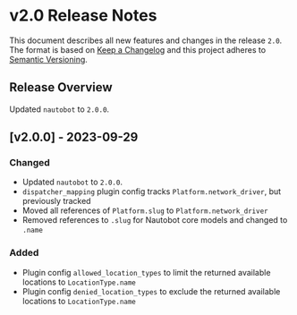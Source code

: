 # v2.0 Release Notes

This document describes all new features and changes in the release `2.0`. The format is based on [Keep a Changelog](https://keepachangelog.com/en/1.0.0/) and this project adheres to [Semantic Versioning](https://semver.org/spec/v2.0.0.html).

## Release Overview

Updated `nautobot` to `2.0.0`.

## [v2.0.0] - 2023-09-29

### Changed

- Updated `nautobot` to `2.0.0`.
- `dispatcher_mapping` plugin config tracks `Platform.network_driver`, but previously tracked 
- Moved all references of `Platform.slug` to `Platform.network_driver`
- Removed references to `.slug` for Nautobot core models and changed to `.name`

### Added

- Plugin config `allowed_location_types` to limit the returned available locations to `LocationType.name`
- Plugin config `denied_location_types` to exclude the returned available locations to `LocationType.name`

